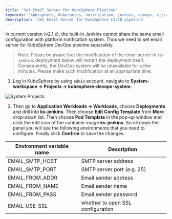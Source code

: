 ```yaml
---
title: "Set Email Server for KubeSphere Pipeline"
keywords: 'kubesphere, kubernetes, notification, jenkins, devops, ci/cd, pipeline'
description: 'Set Email Server for KubeSphere CI/CD pipeline'
---
```



In current version (v2.1.x), the built-in Jenkins cannot share the same email configuration with platform notification system. Thus we need to set email server for KubeSphere DevOps pipeline separately.

> Note: Please be aware that the modification of the email server in `ks-jenkins` deployment below will restart the deployment itself. Consequently, the DevOps system will be unavailable for a few minutes. Please make such modification at an appropriate time.

1. Log in KubeSphere by using `admin` account, navigate to **System-workspace → Projects → kubesphere-devops-system**.

![System Projects](https://pek3b.qingstor.com/kubesphere-docs/png/20200222231148.png)

2. Then go to **Application Workloads → Workloads**, choose **Deployments** and drill into **ks-jenkins**. Then choose **Edit Config Template** from **More** drop-down list. Then choose **Pod Template** in the pop-up window and click the edit icon of the container image **ks-jenkins**. Scroll down the panel you will see the following environments that you need to configure. Finally click **Confirm** to save the changes.

| Environment variable name | Description |
|---|---|
|EMAIL\_SMTP\_HOST | SMTP server address |
|EMAIL\_SMTP\_PORT | SMTP server port (e.g. 25)  |
|EMAIL\_FROM\_ADDR |  Email sender address |
|EMAIL\_FROM\_NAME | Email sender name |
|EMAIL\_FROM\_PASS | Email sender password |
|EMAIL\_USE\_SSL | whether to open SSL configuration |
